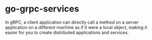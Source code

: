 # go-grpc-services
In gRPC, a client application can directly call a method on a server application on a different machine as if it were a local object, making it easier for you to create distributed applications and services. 
